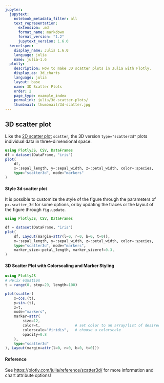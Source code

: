 ```yaml
---
jupyter:
  jupytext:
    notebook_metadata_filter: all
    text_representation:
      extension: .md
      format_name: markdown
      format_version: "1.2"
      jupytext_version: 1.6.0
  kernelspec:
    display_name: Julia 1.6.0
    language: julia
    name: julia-1.6
  plotly:
    description: How to make 3D scatter plots in Julia with Plotly.
    display_as: 3d_charts
    language: julia
    layout: base
    name: 3D Scatter Plots
    order: 2
    page_type: example_index
    permalink: julia/3d-scatter-plots/
    thumbnail: thumbnail/3d-scatter.jpg
---
```


## 3D scatter plot

Like the [2D scatter plot](https://plotly.com/julia/line-and-scatter/) `scatter`, the 3D version `type="scatter3d"` plots individual data in three-dimensional space.

```julia
using PlotlyJS, CSV, DataFrames
df = dataset(DataFrame, "iris")
plot(
    df,
    x=:sepal_length, y=:sepal_width, z=:petal_width, color=:species,
    type="scatter3d", mode="markers"
)
```

#### Style 3d scatter plot

It is possible to customize the style of the figure through the parameters of `px.scatter_3d` for some options, or by updating the traces or the layout of the figure through `fig.update`.

```julia
using PlotlyJS, CSV, DataFrames

df = dataset(DataFrame, "iris")
plot(
    df, Layout(margin=attr(l=0, r=0, b=0, t=0)),
    x=:sepal_length, y=:sepal_width, z=:petal_width, color=:species,
    type="scatter3d", mode="markers",
    marker_size=:petal_length, marker_sizeref=0.3,
)
```

#### 3D Scatter Plot with Colorscaling and Marker Styling

```julia
using PlotlyJS
# Helix equation
t = range(0, stop=20, length=100)

plot(scatter(
    x=cos.(t),
    y=sin.(t),
    z=t,
    mode="markers",
    marker=attr(
        size=12,
        color=t,                # set color to an array/list of desired values
        colorscale="Viridis",   # choose a colorscale
        opacity=0.8
    ),
    type="scatter3d"
), Layout(margin=attr(l=0, r=0, b=0, t=0)))
```

#### Reference

See https://plotly.com/julia/reference/scatter3d/ for more information and chart attribute options!
